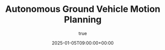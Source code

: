---
title: "Autonomous Ground Vehicle Motion Planning"
date: 2025-01-05T09:00:00+00:00
description: Introduction to Sample Post
hero: images/error_plot.png
author:
  image: /images/sharwin_portrait.jpg
menu:
  sidebar:
    name: AGV Motion Planning
    identifier: agv-hsky
    weight: 1
tags: ["Basic", "Multi-lingual"]
categories: ["Basic"]
---